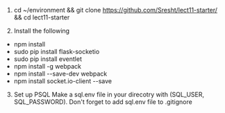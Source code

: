 1) cd ~/environment && git clone https://github.com/Sresht/lect11-starter/ && cd lect11-starter

2) Install the following 
- npm install
- sudo pip install flask-socketio
- sudo pip install eventlet
- npm install -g webpack
- npm install --save-dev webpack
- npm install socket.io-client --save

3) Set up PSQL
Make a sql.env file in your direcotry with (SQL_USER, SQL_PASSWORD). Don't forget to add sql.env file to .gitignore
